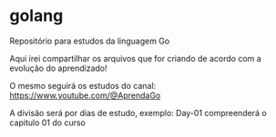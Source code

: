 # golang
Repositório para estudos da linguagem Go

Aqui irei compartilhar os arquivos que for criando de acordo com a evolução do aprendizado!

O mesmo seguirá os estudos do canal: https://www.youtube.com/@AprendaGo

A divisão será por dias de estudo, exemplo: Day-01 compreenderá o capitulo 01 do curso
